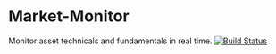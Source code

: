 # Market-Monitor
Monitor asset technicals and fundamentals in real time.
[![Build Status](https://dev.azure.com/gordzilla/Market%20Monitor/_apis/build/status/Market%20Monitor?branchName=master)](https://dev.azure.com/gordzilla/Market%20Monitor/_build/latest?definitionId=2&branchName=master)
